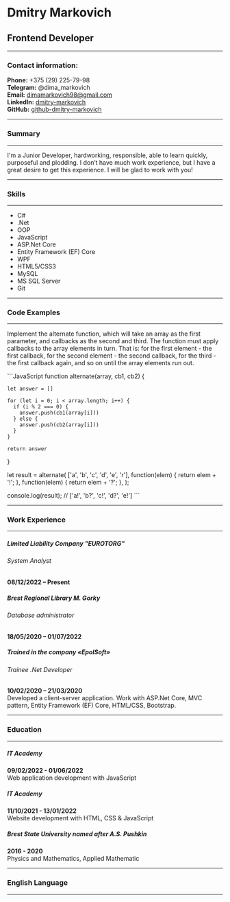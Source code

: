 # Dmitry Markovich
## Frontend Developer
---
### Contact information:

**Phone:** +375 (29) 225-79-98  
**Telegram:** @dima_markovich  
**Email:** dimamarkovich98@gmail.com  
**LinkedIn:** [dmitry-markovich](https://www.linkedin.com/in/dmitry-markovich-1894a218b/)  
**GitHub:** [github-dmitry-markovich](https://github.com/CrazyTapok)  

---

### Summary
---

I'm a Junior Developer, hardworking, responsible, able to learn quickly, purposeful and plodding. I don’t have much work experience, but I have a great desire to get this experience. I will be glad to work with you!

---

### Skills
---

- C#
- .Net
- OOP
- JavaScript
- ASP.Net Core
- Entity Framework (EF) Core
- WPF
- HTML5/CSS3
- MySQL
- MS SQL Server
- Git
---

### Code Examples
---

Implement the alternate function, which will take an array as the first parameter, and callbacks as the second and third. The function must apply callbacks to the array elements in turn. That is: for the first element - the first callback, for the second element - the second callback, for the third - the first callback again, and so on until the array elements run out.

\```JavaScript
  function alternate(array, cb1, cb2) {

    let answer = []

    for (let i = 0; i < array.length; i++) {
      if (i % 2 === 0) {
        answer.push(cb1(array[i]))
      } else {
        answer.push(cb2(array[i]))
      }
    }

    return answer
  }

  let result = alternate(
    ['a', 'b', 'c', 'd', 'e', 'r'],
    function(elem) {
      return elem + '!';
    },
    function(elem) {
      return elem + '?';
    },
  );

  console.log(result); // ['a!', 'b?', 'c!', 'd?', 'e!']
\```

---

### Work Experience
---

##### Limited Liability Company "EUROTORG"
###### System Analyst
**08/12/2022 – Present**  


##### Brest Regional Library M. Gorky  
###### Database administrator  
**18/05/2020 – 01/07/2022**  

##### Trained in the company «EpolSoft»
###### Trainee .Net Developer
**10/02/2020 – 21/03/2020**  
Developed a client-server application. Work with ASP.Net Core, MVC pattern, Entity Framework (EF) Core, HTML/CSS, Bootstrap.

---

### Education
---

##### IT Academy
**09/02/2022 - 01/06/2022**  
Web application development with JavaScript

##### IT Academy
**11/10/2021 - 13/01/2022**  
Website development with HTML, CSS & JavaScript

##### Brest State University named after A.S. Pushkin
**2016 - 2020**  
Physics and Mathematics, Applied Mathematic 

---

### English Language
---

